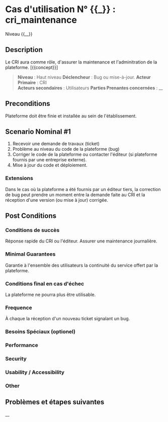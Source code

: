 # Cas d'utilisation N° {{_}} :  cri_maintenance

Niveau {{__}}

##	Description
Le CRI aura comme rôle, d'assurer la maintenance et l'adminitration de la plateforme. [{{concept}}]

> **Niveau** : Haut niveau 
> **Déclencheur** : Bug ou mise-à-jour.
> **Acteur Primaire** : CRI   
> **Acteurs secondaires** : Utilisateurs
> **Parties Prenantes concernées** : __   
 

## Preconditions
Plateforme doit être finie et installée au sein de l'établissement.


## Scenario Nominal #1
1.	Recevoir une demande de travaux (ticket)
2.	Problème au niveau du code de la plateforme (bug)
3.	Corriger le code de la plateforme ou contacter l'éditeur (si plateforme fournis par une entreprise externe).
4.	Mise à jour du code et déploiement.
###	Extensions
Dans le cas où la plateforme a été fournis par un éditeur tiers, la correction de bug peut prendre un moment entre la demande faite au CRI et la réception d'une version (ou mise à jour) corrigée.

## Post Conditions
### Conditions de succès 
Réponse rapide du CRI ou l'éditeur.
Assurer une maintenance journalière.
### Minimal Guarantees
Garantie à l'ensemble des utilisateurs la continuité du service offert par la plateforme.
### Conditions final en cas d'échec
La plateforme ne pourra plus être utilisable.
### Frequence
À chaque la réception d'un nouveau ticket signalant un bug.   
### Besoins Spéciaux (optionel)  
### Performance  
###	Security  
###	Usability / Accessibility  
###	Other  


##	Problèmes et étapes suivantes
__
